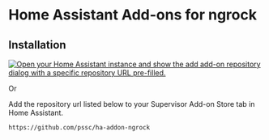 # Home Assistant Add-ons for ngrock

## Installation

[![Open your Home Assistant instance and show the add add-on repository dialog with a specific repository URL pre-filled.](https://my.home-assistant.io/badges/supervisor_add_addon_repository.svg)](https://my.home-assistant.io/redirect/supervisor_add_addon_repository/?repository_url=https%3A%2F%2Fgithub.com%2Fpssc%2Fha-addon-ngrock%2F)

Or

Add the repository url listed below to your Supervisor Add-on Store tab in Home
Assistant.

```
https://github.com/pssc/ha-addon-ngrock
```

